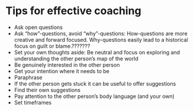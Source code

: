 # Tips for effective coaching
- Ask open questions
- Ask “how”-questions, avoid “why”-questions: How-questions are more creative and forward focused. Why-questions easily lead to a historical focus on guilt or blame.???????
- Set your own thoughts aside: Be neutral and focus on exploring and understanding the other person’s map of the world
- Be genuinely interested in the other person 
- Get your intention where it needs to be
- Paraphrase
- If the other person gets stuck it can be useful to offer suggestions
- Find their own suggestions
- Pay attention to the other person’s body language (and your own)
- Set timeframes

